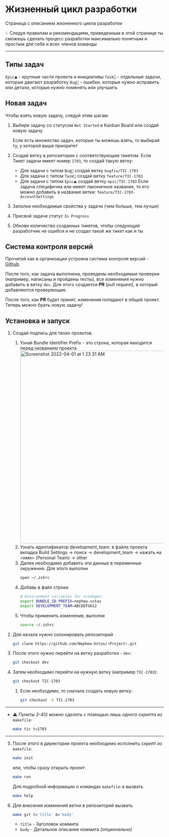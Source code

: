 # Жизненный цикл разработки
Страница с описанием жизненного цикла разработки

<aside>
💡 Следуя правилам и рекомендациям, приведенным в этой странице ты сможешь сделать процесс разработки максимально понятным и простым для себя и всех членов команды
</aside>

---

## Типы задач
`Epic⛰` - крупные части проекта и инициативы
`Task🔨` - отдельные задачи, которые двигают разработку
`Bug🐞` - ошибки, которые нужно исправить или детали, которые нужно поменять или улучшить

## Новая задач
Чтобы взять новую задачу, следуй этим шагам:

1. Выбери задачу со статусом `Not Started` в Kanban Board или создай новую задачу
    
    Если есть множество задач, которые ты можешь взять, то выбирай ту, у которой выше приоритет
    
2. Создай ветку в репозитории с соответствующим тикетом. Если Тикет задачи имеет номер `1703`, то создай такую ветку:
    - Для задачи с типом `Bug🐞` создай ветку `bugfix/TIC-1703`
    - Для задачи с типом `Task🔨` создай ветку `feature/TIC-1703`
    - Для задачи с типом `Epic⛰` создай ветку `epic/TIC-1703`
    Если задача специфична или имеет лаконичное название, то его можно добавить в название ветки: `feature/TIC-1703-AccountSettings`
3. Заполни необходимые свойства у задачи (чем больше, тем лучше)
4. Присвой задаче статус `In Progress`
5. Обнови количество созданных тикетов, чтобы следующий разработчик не ошибся и не создал такой же тикет как и ты

## Система контроля версий
Прочитай как в организации устроена система контроля версий - [Github](https://github.com/Nephew-Ustas/Nephew-Ustas/blob/main/Pages/Github.md).

После того, как задача выполнена, проведены необходимые проверки (например, написаны и пройдены тесты), все изменения нужно добавить в ветку `dev`. Для этого создается **PR** (pull request), в который добавляются проверяющие.

После того, как **PR** будет принят, изменения попадают в общий проект. Теперь можно брать новую задачу!

## Установка и запуск
1. Создай подпись для твоих проектов.
    1. Узнай Bundle Identifier Prefix - это строка, которая находится перед названием проекта
        <img width="612" alt="Screenshot 2022-04-01 at 1 23 31 AM" src="https://user-images.githubusercontent.com/51203539/161159752-077cf6a0-a5ba-4c08-b0d4-d506a3c82bfe.png">
    2. Узнать идентификатор development_team: в файле проекта вкладка Build Settings -> поиск -> development_team -> нажать на <имя> (Personal Team) -> other
    3. Далее необходимо добавить эти данные в переменные окружения. Для этого выполни
        ```bash
        open ~/.zshrc
        ```
    4. Добавь в файл строки
        ```bash
        # Environment variables for xcodegen:
        export BUNDLE_ID_PREFIX=nephew.ustas
        export DEVELOPMENT_TEAM=ABCDEFGH12
        ```
    5. Чтобы применить изменения, выполни
        ```bash
        source ~/.zshrc
        ```
2. Для начала нужно склонировать репозиторий
    
    ```bash
    git clone https://github.com/Nephew-Ustas/<Project>.git
    ```
    
3. После этого нужно перейти на ветку разработки - `dev`:
    
    ```bash
    git checkout dev
    ```
    
4. Затем необходимо перейти на нужную ветку (например `TIC-1703`):
    
    ```bash
    git checkout TIC-1703
    ```
    
    1. Если необходимо, то сначала создать новую ветку:
        
        ```bash
        git checkout -b TIC-1703
        ```

---

* ⚠️ *Пункты 3-4(i) можно сделать с помощью лишь одного скрипта из* `makefile`*:*

    ```bash
    make tic t=1703
    ```

---

5. После этого в директории проекта необходимо исполнить скрипт из `makefile`:
    
    ```bash
    make init
    ```
    
    или, чтобы сразу открыть проект:
    
    ```bash
    make run
    ```
    
    Для подробной информации о командах `makefile`-a вызвать
    
    ```bash
    make help
    ```
    
6. Для внесения изменений ветки в репозиторий вызвать
    
    ```bash
    make git t='title' b='body'
    ```
    
    - `title` - Заголовок коммита
    - `body` - Детальное описание коммита *(опционально)*

